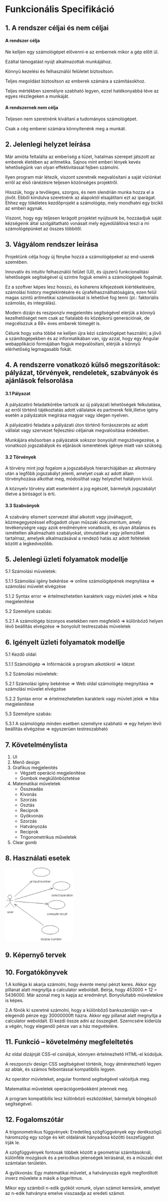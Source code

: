 Funkcionális Specifikáció
=========================

## 1. A rendszer céljai és nem céljai

#### A rendszer célja
Ne kelljen egy számológépet elővenni-e az embernek mikor a gép előtt ül.

Ezáltal támogatást nyújt alkalmazottak munkájához.

Könnyü kezelési és felhasználói felületet biztosítson.

Teljes megoldást biztosítson az emberek számára a számításokhoz.

Teljes mértékben személyre szabható legyen, ezzel hatékonyabbá téve az egyes részlegeken a munkáját.

#### A rendszernek nem célja
Teljesen nem szeretnénk kíváltani a tudományos számológépet.

Csak a cég emberei számára könnyítenénk meg a munkát.

## 2. Jelenlegi helyzet leírása
Már amióta feltalálta az emberiség a tüzet, hatalmas szerepet játszott az emberek életében az aritmetika.
Sajnos mint emberi lények kevés lehetőségünk van olyan effektivitással fejben számolni.

Ilyen program már létezik, viszont szeretnék megvalósítani a saját víziónkat erről az első ránézésre teljesen közönséges projektről.

Hisszük, hogy a tevőleges, szorgos, és nem slendrián munka hozza el a jövőt. Ebből kiindulva szeretnénk az alapoktól elsajátítani ezt az iparágat. 
Ehhez egy tökéletes kezdőprojekt a számológép, mely mondhatni egy bicikli az emberi agynak.

Viszont, hogy egy teljesen lerágott projektet nyújtsunk be, hozzáadjuk saját kézségeink által szolgáltatható vonásait mely egyedülállóvá teszi a mi számológépünket az összes többitől.

## 3. Vágyálom rendszer leírása

Projektünk célja hogy új fénybe hozzá a számológépeket az end-userek szemében.

Innovatív és intuitív felhasználói felület (UI), és újszerű funkcionalitási lehetőségek segítségével új szintre fogjuk emelni a számológépek fogalmát.

Ez a szoftver képes lesz hosszú, és koherens kifejezések kiértékelésére, számolási history megtekintésére és újrafelhasználhatóságára, ezen felül magas szintű aritmetikai számolásokat is lehetővé fog tenni (pl.: faktoriális számolás, és integrálás).

Modern dizájn és reszponzív megjelenítés segítségével elérjük a könnyű kezelhetőséget nem csak az fiatalabb és középkorú generációnak, de megcélozzuk a 69+ éves emberek tömegét is.

Célunk hogy soha többé ne kelljen újra kézi számológépet használni; a jövő a számítogépekben és az informatikában van, így azzal, hogy egy Angular webapplikáció formájában fogjuk megvalósítani, elérjük a könnyű elérhetőség legmagasabb fokát.

## 4. A rendszerre vonatkozó külső megszorítások: pályázat, törvények, rendeletek, szabványok és ajánlások felsorolása
#### 3.1 Pályazat

A pályázatíró feladatkörébe tartozik az új pályázati lehetőségek felkutatása,
az erről történő tájékoztatás adott vállalatok és partnerek felé,illetve igény esetén a pályázatok megírása magyar vagy idegen nyelven. 

A pályázatíró feladata a pályázati úton történő forrásszerzés az adott vállalat vagy szervezet fejlesztési céljainak megvalósítása érdekében.

Munkájára elsősorban a pályázatok sokszor bonyolult megszövegezése, a vonatkozó jogszabályok és eljárások ismeretének igénye miatt van szükség.

#### 3.2 Törvények

A törvény mint jogi fogalom a jogszabályok hierarchiájában az alkotmány után a legfőbb jogszabályt jelenti, amelyet csak az adott állam törvényhozása alkothat meg, módosíthat vagy helyezhet hatályon kívül.

A köznyelv törvény alatt esetenként a jog egészét, bármelyik jogszabályt illetve a bíróságot is érti.

#### 3.3 Szabványok

A szabvány elismert szervezet által alkotott vagy jóváhagyott, közmegegyezéssel elfogadott olyan műszaki dokumentum, amely tevékenységre vagy azok eredményére vonatkozik, és olyan általános és ismételten alkalmazható szabályokat, útmutatókat vagy jellemzőket tartalmaz, amelyek alkalmazásával a rendező hatás az adott feltételek között a legkedvezőbb.

## 5. Jelenlegi üzleti folyamatok modellje

5.1 Számolási müveletek: 

5.1.1 Számolási igény bekérése => online számológépének megnyitása => számolási müvelet elvégzése

5.1.2 Syntax error => értelmezhetetlen karakterk vagy müvleti jelek => hiba megjelenítése 

5.2 Személyre szabás:
 
5.2.1 A számológép bizonyos esetekben nem megfelelő => különböző helyen lévő beállítás elvégzése => bonyolult testreszabás müveletek

## 6. Igényelt üzleti folyamatok modellje

5.1 Kezdő oldal:

5.1.1 Számológép => Infórmációk a program alkotókról => Idézet

5.2 Számolási müveletek: 

5.2.1 Számolási igény bekérése => Web oldal számológép megnyitása => számolási müvelet elvégzése

5.2.2 Syntax error => értelmezhetetlen karakterk vagy müvleti jelek => hiba megjelenítése 

5.3 Személyre szabás:
 
5.3.1 A számológép minden esetben személyre szabható => egy helyen lévő beállítás elvégzése => egyszerüen testreszabható

## 7. Követelménylista
1. UI
2. Menő design
3. Grafikus megjelenítés
    - Végzett operáció megjelenítése
    - Gombok megkülönböztetése
4. Matematikai műveletek
    - Összeadás
    - Kivonás
    - Szorzás
    - Osztás
    - Reciprok
    - Gyökvonás
    - Szorzás
    - Hatványozás
    - Reciprok
    - Trigonometrikus műveletek
5. Clear gomb

## 8. Használati esetek
![A diagram.](./images/images.png)

## 9. Képernyő tervek

## 10. Forgatókönyvek

1.A kolléga ki akarja számolni, hogy évente menyi pénzt keres.
Akkor egy pillanat alatt megnyítja a calculator weboldalt.
Beírja, hogy 453000 * 12 = 5436000.
Már azonal meg is kapja az eredményt.
Bonyolultabb müveletekre is képes. 

2.A főnök ki szeretné számolni, hogy a különbőző bankszámlájin van-e elegendő pénze egy 30000000ft házra.
Akkor egy pillanat alatt megnyítja a calculator weboldalt.
El kezdi össze adni az összegket.
Szerncsére kiderüla a végén, hogy elegendő pénze van a ház megvételére.


## 11. Funkció – követelmény megfeleltetés
 Az oldal dizájnját  CSS-el csináljuk, könnyen értelmezhető HTML-el kódoljuk.
 
A reszponzív design CSS segítségével történik, hogy átméretezhető legyen az ablak, és számos felbontással kompatibilis legyen.

Az operátor müvleteket, angular frontend  segítségével valósítjuk meg.

Matematikai műveletek operációgombokként jelennek meg.

A program kompatibilis lesz különböző eszközökkel, bármelyik böngésző segítségével.

## 12. Fogalomszótár

A trigonometrikus függvények:
Eredetileg szögfüggvények egy derékszögű háromszög egy szöge és két oldalának hányadosa közötti összefüggést írják le.

A szögfüggvények fontosak többek között a geometriai számításoknál, különféle mozgások és a periodikus jelenségek leírásánál, és a műszaki élet számtalan területén.

A gyökvonás:
Egy matematikai művelet, a hatványozás egyik megfordított inverz művelete a másik a logaritmus.

Mikor egy számból n-edik gyököt vonunk, olyan számot keresünk, amelyet az n-edik hatványra emelve visszaadja az eredeti számot.

